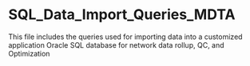 # SQL_Data_Import_Queries_MDTA
This file includes the queries used for importing data into a customized application Oracle SQL database for network data rollup, QC, and Optimization
